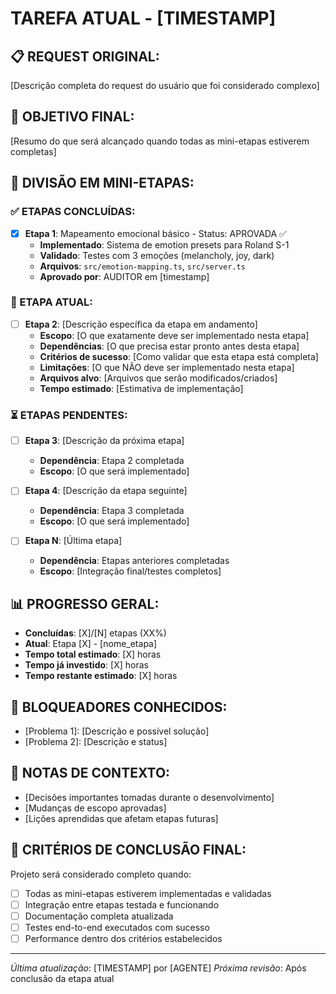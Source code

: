 # TAREFA ATUAL - [TIMESTAMP]

## 📋 REQUEST ORIGINAL:
[Descrição completa do request do usuário que foi considerado complexo]

## 🎯 OBJETIVO FINAL:
[Resumo do que será alcançado quando todas as mini-etapas estiverem completas]

## 🔀 DIVISÃO EM MINI-ETAPAS:

### ✅ ETAPAS CONCLUÍDAS:
<!-- Exemplo de etapa concluída -->
- [x] **Etapa 1**: Mapeamento emocional básico - Status: APROVADA ✅
  - **Implementado**: Sistema de emotion presets para Roland S-1
  - **Validado**: Testes com 3 emoções (melancholy, joy, dark)
  - **Arquivos**: `src/emotion-mapping.ts`, `src/server.ts`
  - **Aprovado por**: AUDITOR em [timestamp]

### 🔄 ETAPA ATUAL:
- [ ] **Etapa 2**: [Descrição específica da etapa em andamento]
  - **Escopo**: [O que exatamente deve ser implementado nesta etapa]
  - **Dependências**: [O que precisa estar pronto antes desta etapa]
  - **Critérios de sucesso**: [Como validar que esta etapa está completa]
  - **Limitações**: [O que NÃO deve ser implementado nesta etapa]
  - **Arquivos alvo**: [Arquivos que serão modificados/criados]
  - **Tempo estimado**: [Estimativa de implementação]

### ⏳ ETAPAS PENDENTES:
- [ ] **Etapa 3**: [Descrição da próxima etapa]
  - **Dependência**: Etapa 2 completada
  - **Escopo**: [O que será implementado]
  
- [ ] **Etapa 4**: [Descrição da etapa seguinte]
  - **Dependência**: Etapa 3 completada
  - **Escopo**: [O que será implementado]

- [ ] **Etapa N**: [Última etapa]
  - **Dependência**: Etapas anteriores completadas
  - **Escopo**: [Integração final/testes completos]

## 📊 PROGRESSO GERAL:
- **Concluídas**: [X]/[N] etapas (XX%)
- **Atual**: Etapa [X] - [nome_etapa]
- **Tempo total estimado**: [X] horas
- **Tempo já investido**: [X] horas
- **Tempo restante estimado**: [X] horas

## 🚨 BLOQUEADORES CONHECIDOS:
- [Problema 1]: [Descrição e possível solução]
- [Problema 2]: [Descrição e status]

## 📝 NOTAS DE CONTEXTO:
- [Decisões importantes tomadas durante o desenvolvimento]
- [Mudanças de escopo aprovadas]
- [Lições aprendidas que afetam etapas futuras]

## 🎯 CRITÉRIOS DE CONCLUSÃO FINAL:
Projeto será considerado completo quando:
- [ ] Todas as mini-etapas estiverem implementadas e validadas
- [ ] Integração entre etapas testada e funcionando
- [ ] Documentação completa atualizada
- [ ] Testes end-to-end executados com sucesso
- [ ] Performance dentro dos critérios estabelecidos

---
*Última atualização*: [TIMESTAMP] por [AGENTE]
*Próxima revisão*: Após conclusão da etapa atual